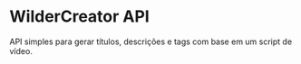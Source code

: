 # WilderCreator API

API simples para gerar títulos, descrições e tags com base em um script de vídeo.